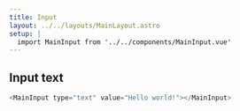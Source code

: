 ```yaml
---
title: Input
layout: ../../layouts/MainLayout.astro
setup: |
  import MainInput from '../../components/MainInput.vue'
---
```


## Input text

<div class="component-preview">
    <MainInput label="Name">
</div>

```js
<MainInput type="text" value="Hello world!"></MainInput>
```
